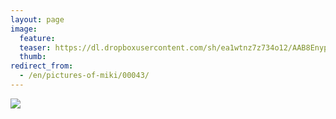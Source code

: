 ```yaml
---
layout: page
image:
  feature:
  teaser: https://dl.dropboxusercontent.com/sh/ea1wtnz7z734o12/AAB8Enyp3DiMO_5FKAdVIes2a/mikin-kuvat/2/DSC26152-245px.jpg
  thumb:
redirect_from:
  - /en/pictures-of-miki/00043/
---
```


[![](https://dl.dropboxusercontent.com/sh/ea1wtnz7z734o12/AABqAy___SPyEM40zCfimjOfa/mikin-kuvat/2/DSC26152-800px.jpg)](https://dl.dropboxusercontent.com/sh/ea1wtnz7z734o12/AACHX3Gyw8l5YcwpyHNFnVmDa/mikin-kuvat/2/DSC26152.jpg)
